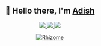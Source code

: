 <p>
  <h2 align="center">
    👋 Hello there, I'm <a href="https://adishassain.github.io/">Adish</a> 
  </h2>
  <p align="center">  
   <a href="https://github.com/AdishAssain">
    <img src="https://img.shields.io/badge/github-AdishAssain-171515?logo=github&logoColor=white&style=flat-square" />
  </a>
     <a href="https://twitter.com/adishillikkal">
    <img src="https://img.shields.io/badge/twitter-adishillikkal-1D9BF0?logo=twitter&logoColor=white&style=flat-square" />
  </a>
  <a href="https://in.linkedin.com/in/adish-assain-327b5a1a4">
    <img src="https://img.shields.io/badge/linkedin-Adish Assain-0077b5?logo=linkedin&style=flat-square" />
  </a>
  </p>
  <p align="center">  
  <a href="ttps://adishassain.github.io/"><img alt="Rhizome" src="https://i0.wp.com/literariness.org/wp-content/uploads/2017/04/richard-giblett-mycelium-rhizome.jpg" /></a>
  <br>
  </p>
</p>
